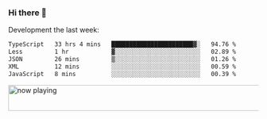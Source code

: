 ### Hi there 👋

Development the last week:
<!--START_SECTION:waka-->

```txt
TypeScript   33 hrs 4 mins   ███████████████████████▓░   94.76 %
Less         1 hr            ▓░░░░░░░░░░░░░░░░░░░░░░░░   02.89 %
JSON         26 mins         ▒░░░░░░░░░░░░░░░░░░░░░░░░   01.26 %
XML          12 mins         ░░░░░░░░░░░░░░░░░░░░░░░░░   00.59 %
JavaScript   8 mins          ░░░░░░░░░░░░░░░░░░░░░░░░░   00.39 %
```

<!--END_SECTION:waka-->

<!--
**JASONPANGGO/jasonpanggo** is a ✨ _special_ ✨ repository because its `README.md` (this file) appears on your GitHub profile.

Here are some ideas to get you started:

- 🔭 I’m currently working on ...
- 🌱 I’m currently learning ...
- 👯 I’m looking to collaborate on ...
- 🤔 I’m looking for help with ...
- 💬 Ask me about ...
- 📫 How to reach me: ...
- 😄 Pronouns: ...
- ⚡ Fun fact: ...
-->

<a href="https://volt.fm/user/q8yd9e79csfr57rt" target="_blank"><img src="https://spotify-badge-egoist.vercel.app/api/now-playing" width="540" height="52" alt="now playing"></a>
